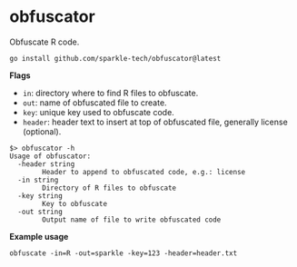 # obfuscator

Obfuscate R code.


```
go install github.com/sparkle-tech/obfuscator@latest
```

__Flags__

- `in`: directory where to find R files to obfuscate.
- `out`: name of obfuscated file to create.
- `key`: unique key used to obfuscate code.
- `header`: header text to insert at top of obfuscated file, generally license (optional).

```
$> obfuscator -h
Usage of obfuscator:
  -header string
        Header to append to obfuscated code, e.g.: license
  -in string
        Directory of R files to obfuscate
  -key string
        Key to obfuscate
  -out string
        Output name of file to write obfuscated code
```

__Example usage__

```
obfuscate -in=R -out=sparkle -key=123 -header=header.txt
```
